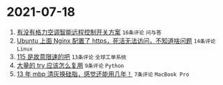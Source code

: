 # 2021-07-18

1. [有没有格力空调智能远程控制开关方案](https://www.v2ex.com/t/790154) `16条评论` `问与答`
1. [Ubuntu 上面 Nginx 配置了 https，死活无法访问，不知道啥问题](https://www.v2ex.com/t/790169) `14条评论` `Linux`
1. [115 是故意限速的吧](https://www.v2ex.com/t/790160) `13条评论` `全球工单系统`
1. [大量的 try 应该怎么复用](https://www.v2ex.com/t/790153) `9条评论` `Python`
1. [13 年 mbp 清灰换硅脂，感觉还能用几年！](https://www.v2ex.com/t/790166) `7条评论` `MacBook Pro`
